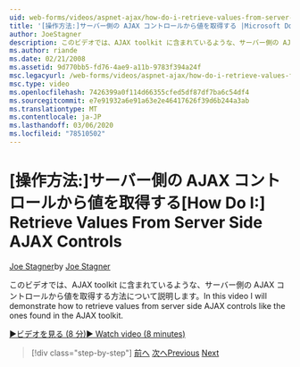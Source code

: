 ```yaml
---
uid: web-forms/videos/aspnet-ajax/how-do-i-retrieve-values-from-server-side-ajax-controls
title: '[操作方法:]サーバー側の AJAX コントロールから値を取得する |Microsoft Docs'
author: JoeStagner
description: このビデオでは、AJAX toolkit に含まれているような、サーバー側の AJAX コントロールから値を取得する方法について説明します。
ms.author: riande
ms.date: 02/21/2008
ms.assetid: 9d770bb5-fd76-4ae9-a11b-9783f394a24f
msc.legacyurl: /web-forms/videos/aspnet-ajax/how-do-i-retrieve-values-from-server-side-ajax-controls
msc.type: video
ms.openlocfilehash: 7426399a0f114d66355cfed5df87df7ba6c54df4
ms.sourcegitcommit: e7e91932a6e91a63e2e46417626f39d6b244a3ab
ms.translationtype: MT
ms.contentlocale: ja-JP
ms.lasthandoff: 03/06/2020
ms.locfileid: "78510502"
---
```

# <a name="how-do-i-retrieve-values-from-server-side-ajax-controls"></a><span data-ttu-id="bcb45-103">[操作方法:]サーバー側の AJAX コントロールから値を取得する</span><span class="sxs-lookup"><span data-stu-id="bcb45-103">[How Do I:] Retrieve Values From Server Side AJAX Controls</span></span>

<span data-ttu-id="bcb45-104">[Joe Stagner](https://github.com/JoeStagner)</span><span class="sxs-lookup"><span data-stu-id="bcb45-104">by [Joe Stagner](https://github.com/JoeStagner)</span></span>

<span data-ttu-id="bcb45-105">このビデオでは、AJAX toolkit に含まれているような、サーバー側の AJAX コントロールから値を取得する方法について説明します。</span><span class="sxs-lookup"><span data-stu-id="bcb45-105">In this video I will demonstrate how to retrieve values from server side AJAX controls like the ones found in the AJAX toolkit.</span></span>

[<span data-ttu-id="bcb45-106">&#9654;ビデオを見る (8 分)</span><span class="sxs-lookup"><span data-stu-id="bcb45-106">&#9654; Watch video (8 minutes)</span></span>](https://channel9.msdn.com/Blogs/ASP-NET-Site-Videos/how-do-i-retrieve-values-from-server-side-ajax-controls)

> [!div class="step-by-step"]
> <span data-ttu-id="bcb45-107">[前へ](how-do-i-associate-ajax-client-behavior-with-an-aspnet-server-control.md)
> [次へ](two-simple-techniques-for-triggering-updates-to-update-panels.md)</span><span class="sxs-lookup"><span data-stu-id="bcb45-107">[Previous](how-do-i-associate-ajax-client-behavior-with-an-aspnet-server-control.md)
[Next](two-simple-techniques-for-triggering-updates-to-update-panels.md)</span></span>
